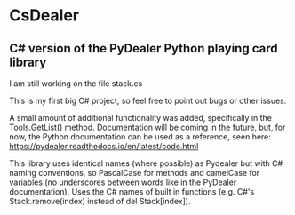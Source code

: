 # CsDealer

## C# version of the PyDealer Python playing card library

I am still working on the file stack.cs 

This is my first big C# project, so feel free to point out bugs or other issues.

A small amount of additional functionality was added, specifically in the Tools.GetList() method.
Documentation will be coming in the future, but, for now, the Python documentation can be used as a reference, seen here: https://pydealer.readthedocs.io/en/latest/code.html

This library uses identical names (where possible) as Pydealer but with C# naming conventions, so PascalCase for methods and camelCase for variables (no underscores between words like in the PyDealer documentation).
Uses the C# names of built in functions (e.g. C#'s Stack.remove(index) instead of del Stack[index]).
